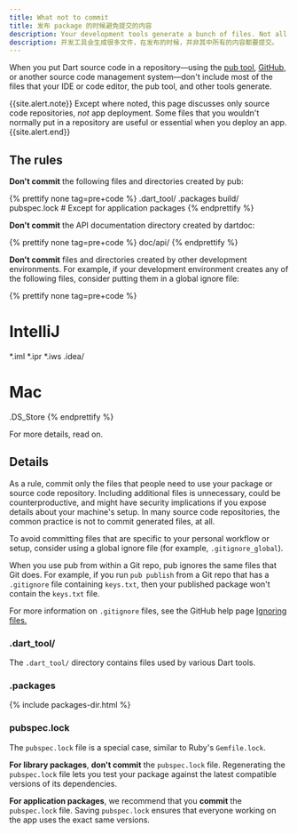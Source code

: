 ```yaml
---
title: What not to commit
title: 发布 package 的时候避免提交的内容
description: Your development tools generate a bunch of files. Not all of them should be committed.
description: 开发工具会生成很多文件，在发布的时候，并非其中所有的内容都要提交。
---
```


When you put Dart source code in a repository—using the
[pub tool](/tools/pub/cmd), [GitHub,](https://github.com/)
or another source code management system—don't include most of the files
that your IDE or code editor, the pub tool, and other tools generate.

{{site.alert.note}}
  Except where noted, this page discusses only source code repositories,
  _not_ app deployment.
  Some files that you wouldn't normally put in a repository
  are useful or essential when you deploy an app.
{{site.alert.end}}

## The rules

**Don't commit** the following files and directories
created by pub:

{% prettify none tag=pre+code %}
.dart_tool/
.packages
build/
pubspec.lock  # Except for application packages
{% endprettify %}

**Don't commit** the API documentation directory created by dartdoc:

{% prettify none tag=pre+code %}
doc/api/
{% endprettify %}

**Don't commit** files and directories
created by other development environments.
For example, if your development environment creates
any of the following files,
consider putting them in a global ignore file:

{% prettify none tag=pre+code %}
# IntelliJ
*.iml
*.ipr
*.iws
.idea/

# Mac
.DS_Store
{% endprettify %}

For more details, read on.

## Details

As a rule, commit only the files that people need
to use your package or source code repository.
Including additional files is unnecessary,
could be counterproductive,
and might have security implications
if you expose details about your machine's setup.
In many source code repositories,
the common practice is not to commit generated files, at all.

To avoid committing files that are
specific to your personal workflow or setup,
consider using a global ignore file
(for example, `.gitignore_global`).

When you use pub from within a Git repo,
pub ignores the same files that Git does.
For example, if you run `pub publish` from a Git repo
that has a `.gitignore` file containing `keys.txt`,
then your published package won't contain the `keys.txt` file.

For more information on `.gitignore` files,
see the GitHub help page
[Ignoring files.](https://help.github.com/articles/ignoring-files)

### .dart_tool/

The `.dart_tool/` directory contains files used by 
various Dart tools.

### .packages

{% include packages-dir.html %}

### pubspec.lock

The `pubspec.lock` file is a special case,
similar to Ruby's `Gemfile.lock`.

**For library packages**, **don't commit** the `pubspec.lock` file.
Regenerating the `pubspec.lock` file lets you test your package
against the latest compatible versions of its dependencies.

**For application packages**, we recommend that you
**commit** the `pubspec.lock` file.
Saving `pubspec.lock` ensures that everyone working on the app
uses the exact same versions.
